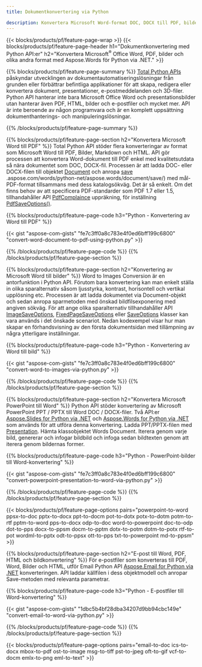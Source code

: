 ```yaml
---
title: Dokumentkonvertering via Python 

description: Konvertera Microsoft Word-format DOC, DOCX till PDF, bilder och mer samt presentationsbilder, e-postmeddelanden och 3D-bilder bara några rader Python-kod.
---
```


{{< blocks/products/pf/feature-page-wrap >}}
{{< blocks/products/pf/feature-page-header h1="Dokumentkonvertering med Python API:er" h2="Konvertera Microsoft<sup>&reg;</sup> Office Word, PDF, bilder och olika andra format med Aspose.Words för Python via .NET." >}}

{{% blocks/products/pf/feature-page-summary %}}
[Total Python APIs](https://products.aspose.com/total/python-net/) påskyndar utvecklingen av dokumentautomatiseringslösningar från grunden eller förbättrar befintliga applikationer för att skapa, redigera eller konvertera dokument, presentationer, e-postmeddelanden och 3D-filer. Python API hanterar inte bara Microsoft Office Word och presentationsbilder utan hanterar även PDF, HTML, bilder och e-postfiler och mycket mer. API är inte beroende av någon programvara och är en komplett uppsättning dokumenthanterings- och manipuleringslösningar.

{{% /blocks/products/pf/feature-page-summary  %}}

{{% blocks/products/pf/feature-page-section  h2="Konvertera Microsoft Word till PDF" %}}
Total Python API stöder flera konverteringar av format som Microsoft Word till PDF, Bilder, Markdown och HTML. API gör processen att konvertera Word-dokument till PDF enkel med kvalitetsutdata så nära dokumentet som DOC, DOCX-fil. Processen är att ladda DOC- eller DOCX-filen till objektet [Document](https://reference.aspose.com/words/python-net/aspose.words/document/) och anropa [save](https://reference) .aspose.com/words/python-net/aspose.words/document/save/) med mål-PDF-format tillsammans med dess katalogsökväg. Det är så enkelt. Om det finns behov av att specificera PDF-standarder som PDF 1.7 eller 1.5, tillhandahåller API [PdfComplaince](https://reference.aspose.com/words/python-net/aspose.words.saving/pdfcompliance/) uppräkning, för inställning [PdfSaveOptions()](https://reference.aspose.com/words/python-net/aspose.words.saving/pdfsaveoptions/). 

{{% blocks/products/pf/feature-page-code h3="Python - Konvertering av Word till PDF" %}}

{{< gist "aspose-com-gists" "fe7c3ff0a8c783e4f0ed6bff199c6800" "convert-word-document-to-pdf-using-python.py" >}}

{{% /blocks/products/pf/feature-page-code  %}}
{{% /blocks/products/pf/feature-page-section %}}

{{% blocks/products/pf/feature-page-section  h2="Konvertering av Microsoft Word till bilder" %}}
Word to Images Conversion är en antorfunktion i Python API. Förutom bara konvertering kan man enkelt ställa in olika sparalternativ såsom ljusstyrka, kontrast, horisontell och vertikal upplösning etc. Processen är att ladda dokumentet via Document-objekt och sedan anropa sparmetoden med önskad bildfilsexponering med angiven sökväg. För att ange olika sparalternativ tillhandahåller API [ImageSaveOptions](https://reference.aspose.com/words/python-net/aspose.words.saving/imagesaveoptions/), [FixedPageSaveOptions](https://reference.aspose.com/words/python-net/aspose.words.saving/fixedpagesaveoptions/) eller [SaveOptions](https://reference.aspose.com/words/python-net/aspose.words.saving/saveoptions/) klasser kan vara används i det önskade scenariot. Nedan kodexempel visar hur man skapar en förhandsvisning av den första dokumentsidan med tillämpning av några ytterligare inställningar.

{{% blocks/products/pf/feature-page-code h3="Python - Konvertering av Word till bild" %}}

{{< gist "aspose-com-gists" "fe7c3ff0a8c783e4f0ed6bff199c6800" "convert-word-to-images-via-python.py" >}}

{{% /blocks/products/pf/feature-page-code  %}}
{{% /blocks/products/pf/feature-page-section %}}

{{% blocks/products/pf/feature-page-section  h2="Konvertera Microsoft PowerPoint till Word" %}}
Python API stöder konvertering av Microsoft PowerPoint PPT / PPTX till Word DOC / DOCX-filer. Två API:er [Aspose.Slides for Python via .NET](https://products.aspose.com/slides/python-net/) och [Aspose.Words for Python via .NET](https://products.aspose.com/words/python-net/) som används för att utföra denna konvertering. Ladda PPT/PPTX-filen med [Presentation](https://reference.aspose.com/slides/python-net/aspose.slides/presentation/). Hämta klassobjektet Words Document. Iterera genom varje bild, genererar och infogar bildbild och infoga sedan bildtexten genom att iterera genom bildernas former.

{{% blocks/products/pf/feature-page-code h3="Python - PowerPoint-bilder till Word-konvertering" %}}

{{< gist "aspose-com-gists" "fe7c3ff0a8c783e4f0ed6bff199c6800" "convert-powerpoint-presentation-to-word-via-python.py" >}}


{{% /blocks/products/pf/feature-page-code  %}}
{{% /blocks/products/pf/feature-page-section %}}


{{< blocks/products/pf/feature-page-options pairs="powerpoint-to-word ppsx-to-doc pptx-to-docx ppt-to-docm pot-to-dotx potx-to-dotm potm-to-rtf pptm-to-word pps-to-docx odp-to-doc word-to-powerpoint doc-to-odp dot-to-pps docx-to-ppsm docm-to-pptm dotx-to-potm dotm-to-potx rtf-to-pot wordml-to-pptx odt-to-ppsx ott-to-pps txt-to-powerpoint md-to-ppsm" >}}

{{% blocks/products/pf/feature-page-section  h2="E-post till Word, PDF, HTML och bildkonvertering" %}}
För e-postfiler som konverteras till PDF, Word, Bilder och HTML, utför Email Python API [Aspose.Email for Python via .NET](https://products.aspose.com/email/python-net/) konverteringen. API laddar källfilen i dess objektmodell och anropar Save-metoden med relevanta parametrar. 

{{% blocks/products/pf/feature-page-code h3="Python - E-postfiler till Word-konvertering" %}}

{{< gist "aspose-com-gists" "1dbc5b4bf28dba34207d9bb94cbc149e" "convert-email-to-word-via-python.py" >}}

{{% /blocks/products/pf/feature-page-code  %}}
{{% /blocks/products/pf/feature-page-section %}}

{{< blocks/products/pf/feature-page-options pairs="email-to-doc ics-to-docx mbox-to-pdf ost-to-image msg-to-tiff pst-to-jpeg oft-to-gif vcf-to-docm emlx-to-png eml-to-text" >}}